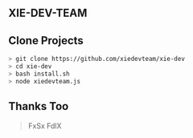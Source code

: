 ## XIE-DEV-TEAM


## Clone Projects

```bash
> git clone https://github.com/xiedevteam/xie-dev
> cd xie-dev
> bash install.sh
> node xiedevteam.js
```

## Thanks Too

> FxSx
> FdlX
